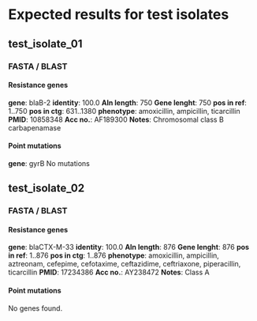 # Expected results for test isolates


## test_isolate_01

### FASTA / BLAST

#### Resistance genes

**gene**: blaB-2
**identity**: 100.0
**Aln length**: 750
**Gene lenght**: 750
**pos in ref**: 1..750
**pos in ctg**: 631..1380
**phenotype**: amoxicillin, ampicillin, ticarcillin
**PMID**: 10858348
**Acc no.**: AF189300
**Notes**: Chromosomal class B carbapenamase

#### Point mutations

**gene**: gyrB
No mutations


## test_isolate_02

### FASTA / BLAST

#### Resistance genes

**gene**: blaCTX-M-33
**identity**: 100.0
**Aln length**: 876
**Gene lenght**: 876
**pos in ref**: 1..876
**pos in ctg**: 1..876
**phenotype**: amoxicillin, ampicillin, aztreonam, cefepime, cefotaxime, ceftazidime, ceftriaxone, piperacillin, ticarcillin
**PMID**: 17234386
**Acc no.**: AY238472
**Notes**: Class A

#### Point mutations

No genes found.
